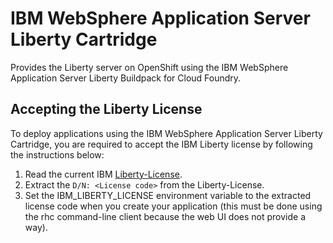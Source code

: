 # IBM WebSphere Application Server Liberty Cartridge

Provides the Liberty server on OpenShift using the IBM WebSphere Application Server Liberty Buildpack for Cloud Foundry.


## Accepting the Liberty License

To deploy applications using the IBM WebSphere Application Server Liberty Cartridge, you are required to accept the IBM Liberty license by following the instructions below:

1. Read the current IBM [Liberty-License][].
2. Extract the `D/N: <License code>` from the Liberty-License.
3. Set the IBM_LIBERTY_LICENSE environment variable to the extracted license code when you create your application (this must be done using the rhc command-line client because the web UI does not provide a way). 


[Liberty-License]: http://public.dhe.ibm.com/ibmdl/export/pub/software/websphere/wasdev/downloads/wlp/8.5.5.2/lafiles/runtime/en.html
